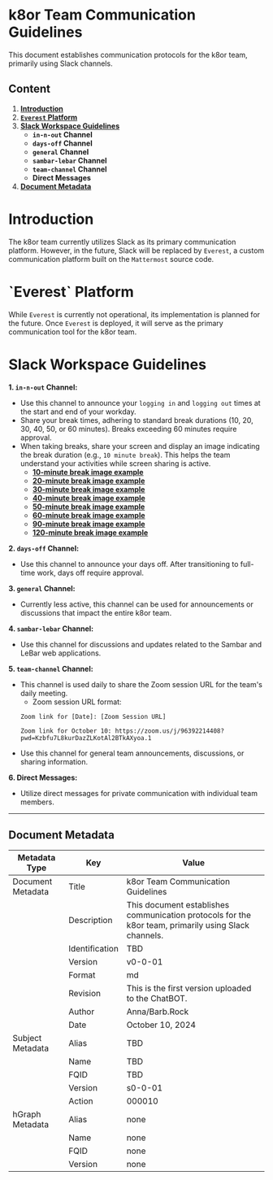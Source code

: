 # k8or Team Communication Guidelines

This document establishes communication protocols for the k8or team, primarily using Slack channels.

## Content

1. **[Introduction](#Introduction)**
2. **[`Everest` Platform](#Everest-Platform)**
3. **[Slack Workspace Guidelines](#Slack-Workspace-Guidelines)**
    * **`in-n-out` Channel**
    * **`days-off` Channel**
    * **`general` Channel**
    * **`sambar-lebar` Channel**
    * **`team-channel` Channel**
    * **Direct Messages**
4. **[Document Metadata](#Document-Metadata)**

<h1 id="Introduction">Introduction</h1>

The k8or team currently utilizes Slack as its primary communication platform. However, in the future, Slack will be replaced by `Everest`, a custom communication platform built on the `Mattermost` source code.

<h1 id="Everest-Platform">`Everest` Platform</h1>

While `Everest` is currently not operational, its implementation is planned for the future. Once `Everest` is deployed, it will serve as the primary communication tool for the k8or team.

<h1 id="Slack-Workspace-Guidelines">Slack Workspace Guidelines</h1>

**1. `in-n-out` Channel:**
   * Use this channel to announce your `logging in` and `logging out` times at the start and end of your workday.
   * Share your break times, adhering to standard break durations (10, 20, 30, 40, 50, or 60 minutes). Breaks exceeding 60 minutes require approval.
   * When taking breaks, share your screen and display an image indicating the break duration (e.g., `10 minute break`). This helps the team understand your activities while screen sharing is active.
       * **[10-minute break image example](https://github.com/k8or-development-dgo/fundamental-smr-lbr-k8r-doc-rep-k8d/tree/k8or-dev/v0-0-01-dir/slack-dir/break-image-dir/10-minute-break-dir/10-minute-break-v0-0-01-fil.jpg)**
       * **[20-minute break image example](https://github.com/k8or-development-dgo/fundamental-smr-lbr-k8r-doc-rep-k8d/tree/k8or-dev/v0-0-01-dir/slack-dir/break-image-dir/20-minute-break-dir/10-minute-break-v0-0-01-fil.jpg)**
       * **[30-minute break image example](https://github.com/k8or-development-dgo/fundamental-smr-lbr-k8r-doc-rep-k8d/tree/k8or-dev/v0-0-01-dir/slack-dir/break-image-dir/30-minute-break-dir/10-minute-break-v0-0-01-fil.jpg)**
       * **[40-minute break image example](https://github.com/k8or-development-dgo/fundamental-smr-lbr-k8r-doc-rep-k8d/tree/k8or-dev/v0-0-01-dir/slack-dir/break-image-dir/40-minute-break-dir/10-minute-break-v0-0-01-fil.jpg)**
       * **[50-minute break image example](https://github.com/k8or-development-dgo/fundamental-smr-lbr-k8r-doc-rep-k8d/tree/k8or-dev/v0-0-01-dir/slack-dir/break-image-dir/50-minute-break-dir/10-minute-break-v0-0-01-fil.jpg)**
       * **[60-minute break image example](https://github.com/k8or-development-dgo/fundamental-smr-lbr-k8r-doc-rep-k8d/tree/k8or-dev/v0-0-01-dir/slack-dir/break-image-dir/60-minute-break-dir/10-minute-break-v0-0-01-fil.jpg)**
       * **[90-minute break image example](https://github.com/k8or-development-dgo/fundamental-smr-lbr-k8r-doc-rep-k8d/tree/k8or-dev/v0-0-01-dir/slack-dir/break-image-dir/90-minute-break-dir/10-minute-break-v0-0-01-fil.jpg)**
       * **[120-minute break image example](https://github.com/k8or-development-dgo/fundamental-smr-lbr-k8r-doc-rep-k8d/tree/k8or-dev/v0-0-01-dir/slack-dir/break-image-dir/120-minute-break-dir/10-minute-break-v0-0-01-fil.jpg)**

**2. `days-off` Channel:**
   * Use this channel to announce your days off. After transitioning to full-time work, days off require approval.

**3. `general` Channel:**
   * Currently less active, this channel can be used for announcements or discussions that impact the entire k8or team.

**4. `sambar-lebar` Channel:**
   * Use this channel for discussions and updates related to the Sambar and LeBar web applications.

**5. `team-channel` Channel:**
   * This channel is used daily to share the Zoom session URL for the team's daily meeting.
       * Zoom session URL format: 
       ```
       Zoom link for [Date]: [Zoom Session URL]
       ```
       ```
       Zoom link for October 10: https://zoom.us/j/96392214408?pwd=Kzbfu7L8kurDazZLKotAl2BTkAXyoa.1
       ```
   * Use this channel for general team announcements, discussions, or sharing information.

**6. Direct Messages:**
   * Utilize direct messages for private communication with individual team members.

---

<h2 id="Document-Metadata">Document Metadata</h2>

| Metadata Type | Key | Value |
|---|---|---|
| Document Metadata | Title | k8or Team Communication Guidelines |
| | Description | This document establishes communication protocols for the k8or team, primarily using Slack channels. |
| | Identification | TBD | |
| | Version | v0-0-01 | |
| | Format | md | |
| | Revision | This is the first version uploaded to the ChatBOT. |
| | Author | Anna/Barb.Rock |
| | Date | October 10, 2024 |
| Subject Metadata | Alias | TBD |
| |  Name | TBD |
| |  FQID | TBD |
| |  Version | s0-0-01 |
| |  Action | 000010 |
| hGraph Metadata | Alias | none |
| |  Name | none |
| |  FQID | none |
| |  Version | none |